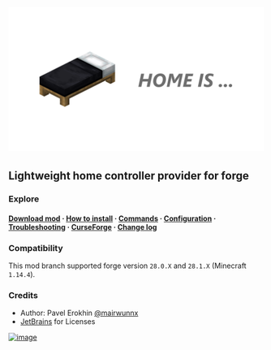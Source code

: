 # ![image](assets/home_social.png)

## Lightweight home controller provider for forge

### Explore

#### [Download mod](https://github.com/ProjectEssentials/ProjectEssentials-Home/releases/download/v1.14.4-1.1.2/Project.Essentials.Home-1.14.4-1.1.2.jar) · [How to install](https://mairwunnx.gitbook.io/project-essentials/project-essentials-home#how-to-install) · [Commands](https://mairwunnx.gitbook.io/project-essentials/project-essentials-home#commands-and-permissions) · [Configuration](https://mairwunnx.gitbook.io/project-essentials/project-essentials-home#configuration) · [Troubleshooting](https://github.com/ProjectEssentials/ProjectEssentials-Home/issues/new/choose) · [CurseForge](https://www.curseforge.com/minecraft/mc-mods/ProjectEssentials-Home) · [Change log](changelog.md)

### Compatibility

This mod branch supported forge version `28.0.X` and `28.1.X` (Minecraft `1.14.4`).

### Credits

- Author: Pavel Erokhin [@mairwunnx](https://github.com/mairwunnx)
- [JetBrains](https://www.jetbrains.com/) for Licenses

[![image](https://github.com/ProjectEssentials/ProjectEssentials-Core/raw/MC-1.14.4/assets/support_social.png)](https://ko-fi.com/mairwunnx)
